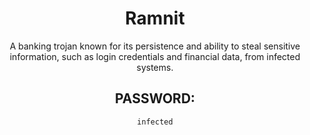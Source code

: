 <div align="center">

# Ramnit

A banking trojan known for its persistence and ability to steal sensitive information, such as login credentials and financial data, from infected systems.

## PASSWORD: 

```
infected
```

</div>
